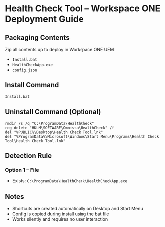 # Health Check Tool – Workspace ONE Deployment Guide

## Packaging Contents
Zip all contents up to deploy in Workspace ONE UEM
- `Install.bat`
- `HealthCheckApp.exe`
- `config.json`

## Install Command
```
Install.bat
```

## Uninstall Command (Optional)
```
rmdir /s /q "C:\ProgramData\HealthCheck"
reg delete "HKLM\SOFTWARE\Omnissa\HealthCheck" /f
del "%PUBLIC%\Desktop\Health Check Tool.lnk"
del "%ProgramData%\Microsoft\Windows\Start Menu\Programs\Health Check Tool\Health Check Tool.lnk"
```

## Detection Rule

### Option 1 – File
- Exists: `C:\ProgramData\HealthCheck\HealthCheckApp.exe`

## Notes
- Shortcuts are created automatically on Desktop and Start Menu
- Config is copied during install using the bat file
- Works silently and requires no user interaction
